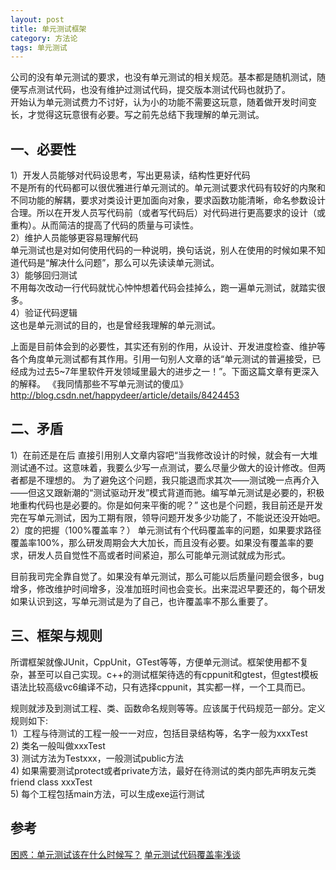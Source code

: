 ```yaml
---
layout: post
title: 单元测试框架
category: 方法论
tags: 单元测试
---
```


公司的没有单元测试的要求，也没有单元测试的相关规范。基本都是随机测试，随便写点测试代码，也没有维护过测试代码，提交版本测试代码也就扔了。  
开始认为单元测试费力不讨好，认为小的功能不需要这玩意，随着做开发时间变长，才觉得这玩意很有必要。写之前先总结下我理解的单元测试。

## 一、必要性
1）开发人员能够对代码设思考，写出更易读，结构性更好代码  
不是所有的代码都可以很优雅进行单元测试的。单元测试要求代码有较好的内聚和不同功能的解耦，要求对类设计更加面向对象，要求函数功能清晰，命名参数设计合理。所以在开发人员写代码前（或者写代码后）对代码进行更高要求的设计（或重构）。从而简洁的提高了代码的质量与可读性。  
2）维护人员能够更容易理解代码  
单元测试也是对如何使用代码的一种说明，换句话说，别人在使用的时候如果不知道代码是“解决什么问题”，那么可以先读读单元测试。  
3）能够回归测试  
不用每次改动一行代码就忧心忡忡想着代码会挂掉么，跑一遍单元测试，就踏实很多。  
4）验证代码逻辑  
这也是单元测试的目的，也是曾经我理解的单元测试。

上面是目前体会到的必要性，其实还有别的作用，从设计、开发进度检查、维护等各个角度单元测试都有其作用。引用一句别人文章的话“单元测试的普遍接受，已经成为过去5~7年里软件开发领域里最大的进步之一！”。下面这篇文章有更深入的解释。
《我同情那些不写单元测试的傻瓜》 
http://blog.csdn.net/happydeer/article/details/8424453

## 二、矛盾
1）在前还是在后
直接引用别人文章内容吧“当我修改设计的时候，就会有一大堆测试通不过。这意味着，我要么少写一点测试，要么尽量少做大的设计修改。但两者都是不理想的。
为了避免这个问题，我只能退而求其次——测试晚一点再介入——但这又跟新潮的“测试驱动开发”模式背道而驰。编写单元测试是必要的，积极地重构代码也是必要的。你是如何来平衡的呢？”
这也是个问题，我目前还是开发完在写单元测试，因为工期有限，领导问题开发多少功能了，不能说还没开始吧。  
2）度的把握（100%覆盖率？）
单元测试有个代码覆盖率的问题，如果要求路径覆盖率100%，那么研发周期会大大加长，而且没有必要。如果没有覆盖率的要求，研发人员自觉性不高或者时间紧迫，那么可能单元测试就成为形式。

目前我司完全靠自觉了。如果没有单元测试，那么可能以后质量问题会很多，bug增多，修改维护时间增多，没准加班时间也会变长。出来混迟早要还的，每个研发如果认识到这，写单元测试是为了自己，也许覆盖率不那么重要了。

## 三、框架与规则
所谓框架就像JUnit，CppUnit，GTest等等，方便单元测试。框架使用都不复杂，甚至可以自己实现。c++的测试框架待选的有cppunit和gtest，但gtest模板语法比较高级vc6编译不动，只有选择cppunit，其实都一样，一个工具而已。

规则就涉及到测试工程、类、函数命名规则等等。应该属于代码规范一部分。定义规则如下:  
1）工程与待测试的工程一般一一对应，包括目录结构等，名字一般为xxxTest  
2) 类名一般叫做xxxTest  
3) 测试方法为Testxxx，一般测试public方法  
4) 如果需要测试protect或者private方法，最好在待测试的类内部先声明友元类friend class xxxTest  
5) 每个工程包括main方法，可以生成exe运行测试  

## 参考
[困惑：单元测试该在什么时候写？](http://blog.csdn.net/happydeer/article/details/12164901)
[单元测试代码覆盖率浅谈](http://blog.csdn.net/deyili/article/details/6688504/)
